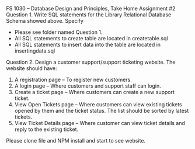 FS 1030 – Database Design and Principles, Take Home Assignment #2
Question 1. Write SQL statements for the Library Relational Database Schema showed above. Specify
- Please see folder named Question 1. 
- All SQL statements to create table are located in createtable.sql
- All SQL statements to insert data into the table are located in insertingdata.sql

Question 2. Design a customer support/support ticketing website. The website should have:
1) A registration page – To register new customers.
2) A login page – Where customers and support staff can login.
3) Create a ticket page – Where customers can create a new support ticket.
4) View Open Tickets page – Where customers can view existing tickets opened by them and the ticket status. The list should be sorted by latest tickets.
5) View Ticket Details page – Where customer can view ticket details and reply to the existing ticket.

Please clone file and NPM install and start to see website.